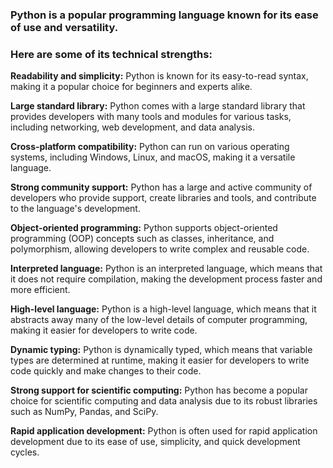 
### Python is a popular programming language known for its ease of use and versatility.
### Here are some of its technical strengths:

**Readability and simplicity:** Python is known for its easy-to-read syntax, making it a popular choice for beginners and experts alike.

**Large standard library:** Python comes with a large standard library that provides developers with many tools and modules for various tasks, including networking, web development, and data analysis.

**Cross-platform compatibility:** Python can run on various operating systems, including Windows, Linux, and macOS, making it a versatile language.

**Strong community support:** Python has a large and active community of developers who provide support, create libraries and tools, and contribute to the language's development.

**Object-oriented programming:** Python supports object-oriented programming (OOP) concepts such as classes, inheritance, and polymorphism, allowing developers to write complex and reusable code.

**Interpreted language:** Python is an interpreted language, which means that it does not require compilation, making the development process faster and more efficient.

**High-level language:** Python is a high-level language, which means that it abstracts away many of the low-level details of computer programming, making it easier for developers to write code.

**Dynamic typing:** Python is dynamically typed, which means that variable types are determined at runtime, making it easier for developers to write code quickly and make changes to their code.

**Strong support for scientific computing:** Python has become a popular choice for scientific computing and data analysis due to its robust libraries such as NumPy, Pandas, and SciPy.

**Rapid application development:** Python is often used for rapid application development due to its ease of use, simplicity, and quick development cycles.
